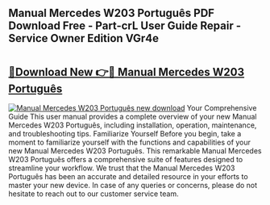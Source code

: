 ## Manual Mercedes W203 Português PDF Download Free - Part-crL User Guide Repair - Service Owner Edition VGr4e

# <h2><a href="http://cf22399.oget.top/?id=Manual+Mercedes+W203+Portugu%c3%aas">🔗Download New 👉🔴 Manual Mercedes W203 Português</a></h2>

[![Manual Mercedes W203 Português new download](https://i.imgur.com/5g1atiW.png)](http://cf22399.oget.top/?id=Manual+Mercedes+W203+Portugu%c3%aas)
Your Comprehensive Guide This user manual provides a complete overview of your new Manual Mercedes W203 Português, including installation, operation, maintenance, and troubleshooting tips. Familiarize Yourself Before you begin, take a moment to familiarize yourself with the functions and capabilities of your new Manual Mercedes W203 Português. This remarkable Manual Mercedes W203 Português offers a comprehensive suite of features designed to streamline your workflow. We trust that the Manual Mercedes W203 Português has been an accurate and detailed resource in your efforts to master your new device. In case of any queries or concerns, please do not hesitate to reach out to our customer service team.
